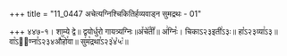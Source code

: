 +++
title = "11_0447 अचेत्यग्निश्चिकितिर्हव्यवाड्न सुमद्रथः - 01"

+++
४४७-१। शाम्ये द्वे॥ द्वयोर्धुरो गायत्र्यग्निः॥अ꣤चे꣥꣯ती꣤॥ अ꣢ग्निः꣡। चिकाऽ२३इती꣢ऽ३ः॥ हा꣡ऽ२३व्या꣢ऽ३॥ वा꣡ऽ२᳐ण्ना꣣ऽ२३४औ꣥꣯हो꣯वा॥ सु꣢म꣡द्रथा꣣ऽ२३꣡४꣡५ः꣡॥